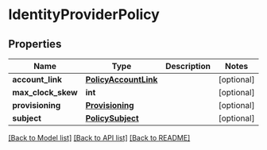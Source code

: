 # IdentityProviderPolicy

## Properties
Name | Type | Description | Notes
------------ | ------------- | ------------- | -------------
**account_link** | [**PolicyAccountLink**](PolicyAccountLink.md) |  | [optional] 
**max_clock_skew** | **int** |  | [optional] 
**provisioning** | [**Provisioning**](Provisioning.md) |  | [optional] 
**subject** | [**PolicySubject**](PolicySubject.md) |  | [optional] 

[[Back to Model list]](../README.md#documentation-for-models) [[Back to API list]](../README.md#documentation-for-api-endpoints) [[Back to README]](../README.md)

